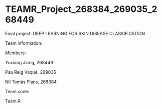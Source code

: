 # TEAMR_Project_268384_269035_268449

Final project: 
DEEP LEARNING FOR SKIN DISEASE CLASSIFICATION

Team information:

Members: 
  
  Yuxiang Jiang, 268449

  Pau Reig Vaqué, 269035

  Nil Tomàs Plans, 268384

Team code: 

Team R
